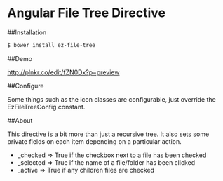 Angular File Tree Directive
===========================

##Installation

```bash
$ bower install ez-file-tree
```

##Demo

http://plnkr.co/edit/fZN0Dx?p=preview

##Configure

Some things such as the icon classes are configurable, just override the EzFileTreeConfig constant.

##About

This directive is a bit more than just a recursive tree. It also sets some private 
fields on each item depending on a particular action.

- _checked => True if the checkbox next to a file has been checked
- _selected => True if the name of a file/folder has been clicked
- _active => True if any children files are checked


